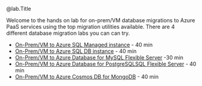 @lab.Title

Welcome to the hands on lab for on-prem/VM database migrations to Azure PaaS services using the top migration utilities available.  There are 4 different database migration labs you can can try. 

- [On-Prem/VM to Azure SQL Managed instance](#sql-mi) - 40 min
- [On-Prem/VM to Azure SQL DB instance](#sql-db) - 40 min
- [On-Prem/VM to Azure Database for MySQL Flexible Server](#mysql) -30 min
- [On-Prem/VM to Azure Database for PostgreSQLSQL Flexible Server](#postgresql) - 40 min
- [On-Prem/VM to Azure Cosmos DB for MongoDB](#mongodb) - 40 min

